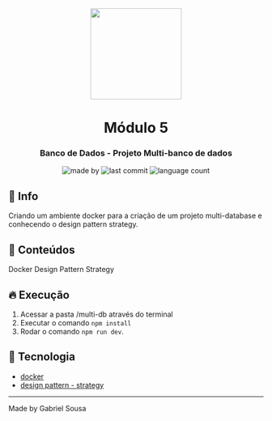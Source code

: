<div align="center">   
   <img src="https://cdn4.iconfinder.com/data/icons/logos-and-brands/512/233_Node_Js_logo-256.png" width="180px">   
   <h1>Módulo 5</h1>
</div>

<h3 align="center">
  Banco de Dados - Projeto Multi-banco de dados
</h3>

<p align="center">
  <img alt="made by" src="https://img.shields.io/badge/made%20by-Gabriel%20Sousa-539E43?style=flat-square">

  <img alt="last commit" src="https://img.shields.io/github/last-commit/gabrielbudke/imersao-desenvolvimento-api?color=539E43&style=flat-square">

  <img alt="language count" src="https://img.shields.io/github/languages/count/gabrielbudke/imersao-desenvolvimento-api?color=539E43&style=flat-square">
</p>

## :pushpin: Info

Criando um ambiente docker para a criação de um projeto multi-database e conhecendo o design pattern strategy.

## :open_file_folder: Conteúdos
Docker
Design Pattern Strategy

## :fire: Execução
1. Acessar a pasta /multi-db através do terminal
2. Executar o comando ```npm install```
3. Rodar o comando ```npm run dev```.

## :rocket: Tecnologia
- [docker](https://www.docker.com/)
- [design pattern - strategy](https://refactoring.guru/pt-br/design-patterns/strategy)

---
Made by Gabriel Sousa